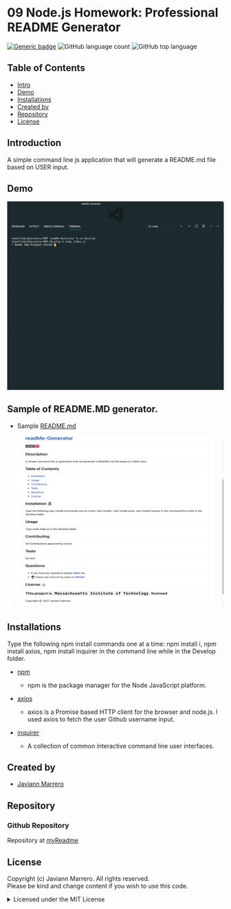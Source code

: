 # 09 Node.js Homework: Professional README Generator
[![Generic badge](https://img.shields.io/badge/license-MIT-<COLOR>.svg)](#license)
![GitHub language count](https://img.shields.io/github/languages/count/javiistacks/readMe-Generator)
![GitHub top language](https://img.shields.io/github/languages/top/javiistacks/readMe-Generator)


## Table of Contents
* [Intro](#intro)
* [Demo](#demo)
* [Installations](#installations)
* [Created by](#created-by)
* [Repository](#repository)
* [License](#license)


 ## Introduction
A simple command line js application that will generate a README.md file based on USER input.

## Demo
![Screencast Demo](./Develop/img/screenRecord.gif)


## Sample of README.MD generator.
* Sample [README.md](./Develop/README.md)
<img src="./Develop/img/screenshotReadMe.jpg" width="550" height="400">


## Installations
Type the following npm install commands one at a time: npm install i, npm install axios, npm install inquirer in the command line while in the Develop folder. 

* [npm](https://docs.npmjs.com/cli/v7/commands/npm-install)
  * npm is the package manager for the Node JavaScript platform. 

* [axios](https://www.npmjs.com/package/axios)
  * axios is a Promise based HTTP client for the browser and node.js. I used axios to fetch the user Github username input.

* [inquirer](https://www.npmjs.com/package/inquirer)
  * A collection of common interactive command line user interfaces.

## Created by
* [Javiann Marrero](https://github.com/javiistacks)


## Repository
### Github Repository
Repository at [myReadme](https://github.com/javiistacks/readMe-Generator)

## License

Copyright (c) Javiann Marrero. All rights reserved.<br>
Please be kind and change content if you wish to use this code.

<details><summary>Licensed under the MIT License</summary>

Copyright (c) 2021 - present | Javiann Marrero

<blockquote>
Permission is hereby granted, free of charge, to any person obtaining a copy
of this software and associated documentation files (the "Software"), to deal
in the Software without restriction, including without limitation the rights
to use, copy, modify, merge, publish, distribute, sublicense, and/or sell
copies of the Software, and to permit persons to whom the Software is
furnished to do so, subject to the following conditions:

The above copyright notice and this permission notice shall be included in all
copies or substantial portions of the Software.

THE SOFTWARE IS PROVIDED "AS IS", WITHOUT WARRANTY OF ANY KIND, EXPRESS OR
IMPLIED, INCLUDING BUT NOT LIMITED TO THE WARRANTIES OF MERCHANTABILITY,
FITNESS FOR A PARTICULAR PURPOSE AND NONINFRINGEMENT. IN NO EVENT SHALL THE
AUTHORS OR COPYRIGHT HOLDERS BE LIABLE FOR ANY CLAIM, DAMAGES OR OTHER
LIABILITY, WHETHER IN AN ACTION OF CONTRACT, TORT OR OTHERWISE, ARISING FROM,
OUT OF OR IN CONNECTION WITH THE SOFTWARE OR THE USE OR OTHER DEALINGS IN THE
SOFTWARE.
</blockquote>
</details>
